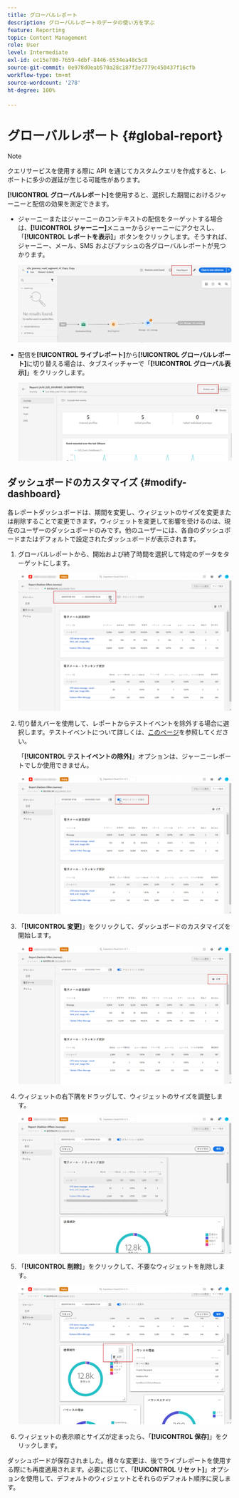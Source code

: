 ```yaml
---
title: グローバルレポート
description: グローバルレポートのデータの使い方を学ぶ
feature: Reporting
topic: Content Management
role: User
level: Intermediate
exl-id: ec15e700-7659-4dbf-8446-6534ea48c5c8
source-git-commit: 0e978d0eab570a28c187f3e7779c450437f16cfb
workflow-type: tm+mt
source-wordcount: '278'
ht-degree: 100%

---
```


# グローバルレポート {#global-report}

>[!NOTE]
>
> クエリサービスを使用する際に API を通じてカスタムクエリを作成すると、レポートに多少の遅延が生じる可能性があります。

**[!UICONTROL グローバルレポート]**&#x200B;を使用すると、選択した期間におけるジャーニーと配信の効果を測定できます。

* ジャーニーまたはジャーニーのコンテキストの配信をターゲットする場合は、**[!UICONTROL ジャーニー]**&#x200B;メニューからジャーニーにアクセスし、「**[!UICONTROL レポートを表示]**」ボタンをクリックします。そうすれば、ジャーニー、メール、SMS およびプッシュの各グローバルレポートが見つかります。

   ![](assets/report_journey.png)

* 配信を&#x200B;**[!UICONTROL ライブレポート]**&#x200B;から&#x200B;**[!UICONTROL グローバルレポート]**&#x200B;に切り替える場合は、タブスイッチャーで「**[!UICONTROL グローバル表示]**」をクリックします。

   ![](assets/report_5.png)

## ダッシュボードのカスタマイズ {#modify-dashboard}

各レポートダッシュボードは、期間を変更し、ウィジェットのサイズを変更または削除することで変更できます。ウィジェットを変更して影響を受けるのは、現在のユーザーのダッシュボードのみです。他のユーザーには、各自のダッシュボードまたはデフォルトで設定されたダッシュボードが表示されます。

1. グローバルレポートから、開始および終了時間を選択して特定のデータをターゲットにします。

   ![](assets/report_modify_1.png)

1. 切り替えバーを使用して、レポートからテストイベントを除外する場合に選択します。テストイベントについて詳しくは、[このページ](../building-journeys/testing-the-journey.md)を参照してください。

   「**[!UICONTROL テストイベントの除外]**」オプションは、ジャーニーレポートでしか使用できません。

   ![](assets/report_modify_2.png)

1. 「**[!UICONTROL 変更]**」をクリックして、ダッシュボードのカスタマイズを開始します。

   ![](assets/report_modify_3.png)

1. ウィジェットの右下隅をドラッグして、ウィジェットのサイズを調整します。

   ![](assets/report_modify_4.png)

1. 「**[!UICONTROL 削除]**」をクリックして、不要なウィジェットを削除します。

   ![](assets/report_modify_5.png)

1. ウィジェットの表示順とサイズが定まったら、「**[!UICONTROL 保存]**」をクリックします。

ダッシュボードが保存されました。様々な変更は、後でライブレポートを使用する際にも再度適用されます。必要に応じて、「**[!UICONTROL リセット]**」オプションを使用して、デフォルトのウィジェットとそれらのデフォルト順序に戻します。
